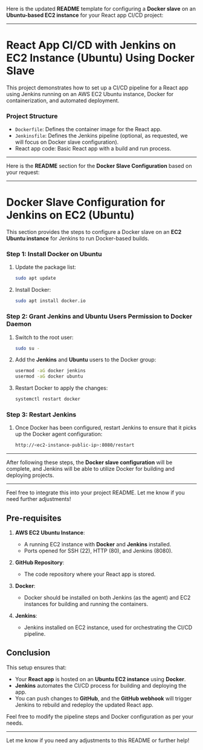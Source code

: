 Here is the updated **README** template for configuring a **Docker slave** on an **Ubuntu-based EC2 instance** for your React app CI/CD project:

---

# React App CI/CD with Jenkins on EC2 Instance (Ubuntu) Using Docker Slave

This project demonstrates how to set up a CI/CD pipeline for a React app using Jenkins running on an AWS EC2 Ubuntu instance, Docker for containerization, and automated deployment.

### **Project Structure**

- `Dockerfile`: Defines the container image for the React app.
- `Jenkinsfile`: Defines the Jenkins pipeline (optional, as requested, we will focus on Docker slave configuration).
- React app code: Basic React app with a build and run process.

---
Here is the **README** section for the **Docker Slave Configuration** based on your request:

---

# **Docker Slave Configuration for Jenkins on EC2 (Ubuntu)**

This section provides the steps to configure a Docker slave on an **EC2 Ubuntu instance** for Jenkins to run Docker-based builds.

### **Step 1: Install Docker on Ubuntu**

1. Update the package list:
   ```bash
   sudo apt update
   ```

2. Install Docker:
   ```bash
   sudo apt install docker.io
   ```

### **Step 2: Grant Jenkins and Ubuntu Users Permission to Docker Daemon**

1. Switch to the root user:
   ```bash
   sudo su -
   ```

2. Add the **Jenkins** and **Ubuntu** users to the Docker group:
   ```bash
   usermod -aG docker jenkins
   usermod -aG docker ubuntu
   ```

3. Restart Docker to apply the changes:
   ```bash
   systemctl restart docker
   ```

### **Step 3: Restart Jenkins**

1. Once Docker has been configured, restart Jenkins to ensure that it picks up the Docker agent configuration:
   ```bash
   http://<ec2-instance-public-ip>:8080/restart
   ```

---

After following these steps, the **Docker slave configuration** will be complete, and Jenkins will be able to utilize Docker for building and deploying projects.

--- 

Feel free to integrate this into your project README. Let me know if you need further adjustments!

## **Pre-requisites**

1. **AWS EC2 Ubuntu Instance**:
   - A running EC2 instance with **Docker** and **Jenkins** installed.
   - Ports opened for SSH (22), HTTP (80), and Jenkins (8080).

2. **GitHub Repository**:
   - The code repository where your React app is stored.

3. **Docker**:
   - Docker should be installed on both Jenkins (as the agent) and EC2 instances for building and running the containers.

4. **Jenkins**:
   - Jenkins installed on EC2 instance, used for orchestrating the CI/CD pipeline.



## **Conclusion**

This setup ensures that:
- Your **React app** is hosted on an **Ubuntu EC2 instance** using **Docker**.
- **Jenkins** automates the CI/CD process for building and deploying the app.
- You can push changes to **GitHub**, and the **GitHub webhook** will trigger Jenkins to rebuild and redeploy the updated React app.

Feel free to modify the pipeline steps and Docker configuration as per your needs.

---

Let me know if you need any adjustments to this README or further help!
